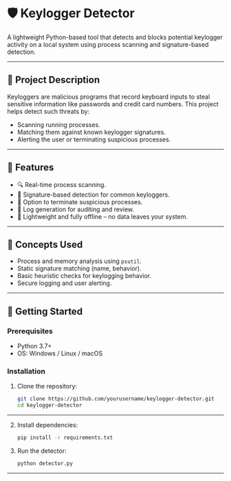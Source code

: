 # 🛡️ Keylogger Detector

A lightweight Python-based tool that detects and blocks potential keylogger activity on a local system using process scanning and signature-based detection.

---

## 📌 Project Description

Keyloggers are malicious programs that record keyboard inputs to steal sensitive information like passwords and credit card numbers. This project helps detect such threats by:

- Scanning running processes.
- Matching them against known keylogger signatures.
- Alerting the user or terminating suspicious processes.

---

## 🎯 Features

- 🔍 Real-time process scanning.
- 🧠 Signature-based detection for common keyloggers.
- 🚫 Option to terminate suspicious processes.
- 📄 Log generation for auditing and review.
- 🔐 Lightweight and fully offline – no data leaves your system.

---

## 🧠 Concepts Used

- Process and memory analysis using `psutil`.
- Static signature matching (name, behavior).
- Basic heuristic checks for keylogging behavior.
- Secure logging and user alerting.

---

## 🚀 Getting Started

### Prerequisites

- Python 3.7+
- OS: Windows / Linux / macOS

### Installation

1. Clone the repository:
   ```bash
   git clone https://github.com/yourusername/keylogger-detector.git
   cd keylogger-detector
---

2. Install dependencies:

   ```bash
   pip install -r requirements.txt
   ```

3. Run the detector:

   ```bash
   python detector.py
   ```

---
